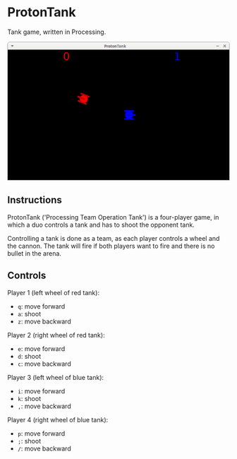 # ProtonTank

Tank game, written in Processing.

![ProtonTank v1.0](Screenshots/ProtonTank_1_0.png)

## Instructions

ProtonTank ('Processing Team Operation Tank') is a four-player game,
in which a duo controls a tank and has to shoot the opponent tank.

Controlling a tank is done as a team, as each player controls a wheel and the cannon.
The tank will fire if both players want to fire and there is no bullet in the arena.

## Controls

Player 1 (left wheel of red tank):

 * `q`: move forward
 * `a`: shoot
 * `z`: move backward

Player 2 (right wheel of red tank):

 * `e`: move forward
 * `d`: shoot
 * `c`: move backward


Player 3 (left wheel of blue tank):

 * `i`: move forward
 * `k`: shoot
 * `,`: move backward

Player 4 (right wheel of blue tank):

 * `p`: move forward
 * `;`: shoot
 * `/`: move backward
